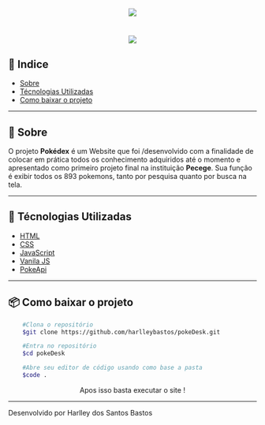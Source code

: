 <h1 align="center">
    <img src="https://i.imgur.com/qwgvHDm.png"/>
</h1>

<h1 align="center">
    <img src="res/images/projetoPokédexPronto.gif">
</h1>

## 📕 Indice

- [Sobre](#-sobre)
- [Técnologias Utilizadas](#-técnologias-utilizadas)
- [Como baixar o projeto](#-como-baixar-o-projeto)
___

## 📜 Sobre

O projeto **Pokédex** é um Website que foi /desenvolvido com a finalidade de colocar em prática todos os conhecimento adquiridos até o momento e apresentado como primeiro projeto final na instituição **Pecege**. Sua função é exibir todos os 893 pokemons, tanto por pesquisa quanto por busca na tela.
___

## 🚀 Técnologias Utilizadas

- [HTML](https://developer.mozilla.org/pt-BR/docs/Web/HTML)
- [CSS](https://www.w3schools.com/css/)
- [JavaScript](https://developer.mozilla.org/pt-BR/docs/Aprender/JavaScript)
- [Vanila JS](http://vanilla-js.com/)
- [PokeApi](https://pokeapi.co/)

___

## 📦 Como baixar o projeto

``` bash
    #Clona o repositório
    $git clone https://github.com/harlleybastos/pokeDesk.git

    #Entra no repositório
    $cd pokeDesk

    #Abre seu editor de código usando como base a pasta
    $code .
```

<p ALIGN="center">Apos isso basta executar o site !</p>


___
Desenvolvido por Harlley dos Santos Bastos
